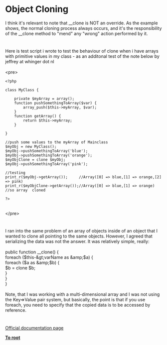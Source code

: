 # Object Cloning



I think it&apos;s relevant to note that __clone is NOT an override. As the example shows, the normal cloning process always occurs, and it&apos;s the responsibility of the __clone method to "mend" any "wrong" action performed by it.  

#

Here is test script i wrote to test the behaviour of clone when i have arrays with primitive values in my class - as an additonal test of the note below by jeffrey at whinger dot nl<br><br>&lt;pre&gt;<br>

```
<?php

class MyClass {

    private $myArray = array();
    function pushSomethingToArray($var) {
        array_push($this->myArray, $var);
    }
    function getArray() {
        return $this->myArray;
    }

}

//push some values to the myArray of Mainclass
$myObj = new MyClass();
$myObj->pushSomethingToArray('blue');
$myObj->pushSomethingToArray('orange');
$myObjClone = clone $myObj;
$myObj->pushSomethingToArray('pink');

//testing
print_r($myObj->getArray());     //Array([0] => blue,[1] => orange,[2] => pink)
print_r($myObjClone->getArray());//Array([0] => blue,[1] => orange)
//so array  cloned 

?>
```
<br>&lt;/pre&gt;  

#

I ran into the same problem of an array of objects inside of an object that I wanted to clone all pointing to the same objects. However, I agreed that serializing the data was not the answer. It was relatively simple, really:<br><br>public function __clone() {<br>    foreach ($this-&gt;varName as &amp;$a) {<br>        foreach ($a as &amp;$b) {<br>            $b = clone $b;<br>        }<br>    }<br>}<br><br>Note, that I was working with a multi-dimensional array and I was not using the Key=&gt;Value pair system, but basically, the point is that if you use foreach, you need to specify that the copied data is to be accessed by reference.  

#

[Official documentation page](https://www.php.net/manual/en/language.oop5.cloning.php)

**[To root](/README.md)**